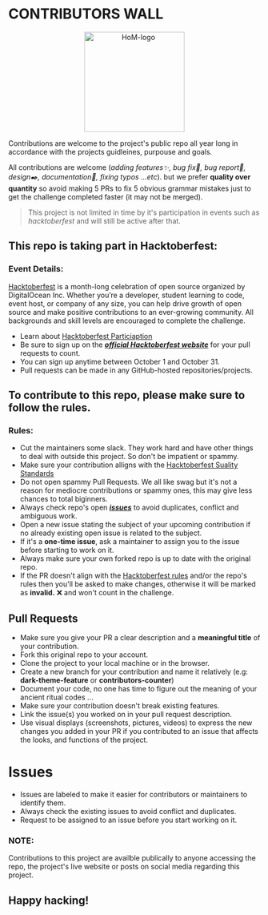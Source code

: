 # CONTRIBUTORS WALL

<p align="center">
  <img src="https://www.pixenli.com/image/m9vXn--n" alt="HoM-logo" width="200">
</p>

Contributions are welcome to the project's public repo all year long in accordance with the projects guidleines, purpouse and goals.


                   
All contributions are welcome (_adding features✨, bug fix🔧, bug report🐛, design✒️, documentation📝, fixing typos ...etc_). but we prefer **quality over quantity** so avoid making 5 PRs to fix 5 obvious grammar mistakes just to get the challenge completed faster (it may not be merged).

> This project is not limited in time by it's participation in events such as *hacktoberfest* and will still be active after that.

## This repo is taking part in Hacktoberfest:
### Event Details:

[Hacktoberfest](https://hacktoberfest.digitalocean.com) is a month-long celebration of open source organized by DigitalOcean Inc. Whether you’re a developer, student learning to code, event host, or company of any size, you can help drive growth of open source and make positive contributions to an ever-growing community. All backgrounds and skill levels are encouraged to complete the challenge.
- Learn about [Hacktoberfest Particiaption](https://hacktoberfest.digitalocean.com/resources/participation)
- Be sure to sign up on the ***[official Hacktoberfest website](https://hacktoberfest.digitalocean.com/register)*** for your pull requests to count.
- You can sign up anytime between October 1 and October 31.
- Pull requests can be made in any GitHub-hosted repositories/projects.


## To contribute to this repo, please make sure to follow the rules.
### Rules:
- Cut the maintainers some slack. They work hard and have other things to deal with outside this project. So don't be impatient or spammy.
- Make sure your contribution alligns with the [Hacktoberfest Suality Standards](https://hacktoberfest.digitalocean.com/resources/qualitystandards)
- Do not open spammy Pull Requests. We all like swag but it's not a reason for mediocre contributions or spammy ones, this may give less chances to total biginners.
- Always check repo's open ***[issues](issues)*** to avoid duplicates, conflict and ambiguous work.
- Open a new issue stating the subject of your upcoming contribution if no already existing open issue is related to the subject.
- If it's a **one-time issue**, ask a maintainer to assign you to the issue before starting to work on it.
- Always make sure your own forked repo is up to date with the original repo.
- If the PR doesn't align with the [Hacktoberfest rules](https://hacktoberfest.digitalocean.com/resources/qualitystandards) and/or the repo's rules then you'll be asked to make changes, otherwise it will be marked as **invalid.** :x: and won't count in the challenge.


## Pull Requests
- Make sure you give your PR a clear description and a **meaningful title** of your contribution.
- Fork this original repo to your account.
- Clone the project to your local machine or in the browser.
- Create a new branch for your contribution and name it relatively (e.g: **dark-theme-feature** or **contributors-counter**)
- Document your code, no one has time to figure out the meaning of your ancient ritual codes ...
- Make sure your contribution doesn't break existing features.
- Link the issue(s) you worked on in your pull request description.
- Use visual displays (screenshots, pictures, videos) to express the new changes you added in your PR if you contributed to an issue that affects the looks, and functions of the project.

# Issues
- Issues are labeled to make it easier for contributors or maintainers to identify them.
- Always check the existing issues to avoid conflict and duplicates.
- Request to be assigned to an issue before you start working on it.

### NOTE:
Contributions to this project are availble publically to anyone accessing the repo, the project's live website or posts on social media regarding this project.

## Happy hacking!
